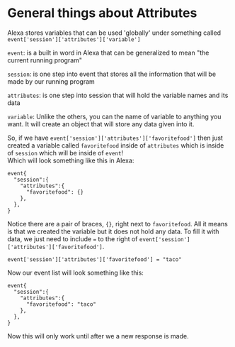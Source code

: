 # General things about Attributes
Alexa stores variables that can be used 'globally' under something called `event['session']['attributes']['variable']`

 `event`: is a built in word in Alexa that can be generalized to mean "the current running program"

 `session`: is one step into event that stores all the information that will be made by our running program

 `attributes`: is one step into session that will hold the variable names and its data

 `variable`: Unlike the others, you can the name of variable to anything you want. It will create an object that will store any data given into it.

 So, if we have `event['session']['attributes']['favoritefood']` then just created a variable called `favoritefood` inside of `attributes` which is inside of `session` which will be inside of `event`!<br/>
 Which will look something like this in Alexa:
```
event{
  "session":{
    "attributes":{
      "favoritefood": {}
    },
  },
}
```

Notice there are a pair of braces, `{}`, right next to `favoritefood`.
All it means is that we created the variable but it does not hold any data.
To fill it with data, we just need to include `=` to the right of `event['session']['attributes']['favoritefood']`.
```
event['session']['attributes']['favoritefood'] = "taco"
```

Now our event list will look something like this:
```
event{
  "session":{
    "attributes":{
      "favoritefood": "taco"
    },
  },
}
```
Now this will only work until after we a new response is made.
